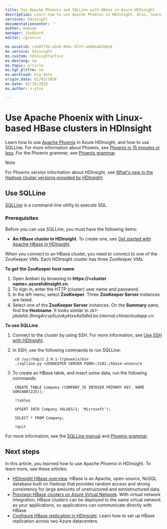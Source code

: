 ```yaml
---
title: Use Apache Phoenix and SQLLine with HBase in Azure HDInsight
description: Learn how to use Apache Phoenix in HDInsight. Also, learn how to install and set up SQLLine on your computer to connect to an HBase cluster in HDInsight.
services: hdinsight
documentationcenter: ''
author: mumian
manager: jhubbard
editor: cgronlun

ms.assetid: cda0f33b-a2e8-494c-972f-ae0bb482b818
ms.service: hdinsight
ms.custom: hdinsightactive
ms.devlang: na
ms.topic: article
ms.tgt_pltfrm: na
ms.workload: big-data
origin.date: 01/03/2018
ms.date: 02/26/2018
ms.author: v-yiso

---
```

# Use Apache Phoenix with Linux-based HBase clusters in HDInsight
Learn how to use [Apache Phoenix](http://phoenix.apache.org/) in Azure HDInsight, and how to use SQLLine. For more information about Phoenix, see [Phoenix in 15 minutes or less](http://phoenix.apache.org/Phoenix-in-15-minutes-or-less.html). For the Phoenix grammar, see [Phoenix grammar](http://phoenix.apache.org/language/index.html).

> [!NOTE]
> For Phoenix version information about HDInsight, see [What's new in the Hadoop cluster versions provided by HDInsight](../hdinsight-component-versioning.md).
>
>

## Use SQLLine
[SQLLine](http://sqlline.sourceforge.net/) is a command-line utility to execute SQL.

### Prerequisites
Before you can use SQLLine, you must have the following items:

* **An HBase cluster in HDInsight**. To create one, see [Get started with Apache HBase in HDInsight](./apache-hbase-tutorial-get-started-linux.md).

When you connect to an HBase cluster, you need to connect to one of the ZooKeeper VMs. Each HDInsight cluster has three ZooKeeper VMs.

**To get the ZooKeeper host name**

1. Open Ambari by browsing to **https://\<cluster name\>.azurehdinsight.cn**.
2. To sign in, enter the HTTP (cluster) user name and password.
3. In the left menu, select **ZooKeeper**. Three **ZooKeeper Server** instances are listed.
4. Select one of the **ZooKeeper Server** instances. On the **Summary** pane, find the **Hostname**. It looks similar to *zk1-jdolehb.3lnng4rcvp5uzokyktxs4a5dhd.bx.internal.chinacloudapp.cn*.

**To use SQLLine**

1. Connect to the cluster by using SSH. For more information, see [Use SSH with HDInsight](../hdinsight-hadoop-linux-use-ssh-unix.md).

2. In SSH, use the following commands to run SQLLine:

        cd /usr/hdp/2.2.9.1-7/phoenix/bin
        ./sqlline.py <ZOOKEEPER SERVER FQDN>:2181:/hbase-unsecure
3. To create an HBase table, and insert some data, run the following commands:

        CREATE TABLE Company (COMPANY_ID INTEGER PRIMARY KEY, NAME VARCHAR(225));

        !tables

        UPSERT INTO Company VALUES(1, 'Microsoft');

        SELECT * FROM Company;

        !quit

For more information, see the [SQLLine manual](http://sqlline.sourceforge.net/#manual) and [Phoenix grammar](http://phoenix.apache.org/language/index.html).

## Next steps
In this article, you learned how to use Apache Phoenix in HDInsight. To learn more, see these articles:

* [HDInsight HBase overview][hdinsight-hbase-overview].
  HBase is an Apache, open-source, NoSQL database built on Hadoop that provides random access and strong consistency for large amounts of unstructured and semistructured data.
* [Provision HBase clusters on Azure Virtual Network][hdinsight-hbase-provision-vnet].
  With virtual network integration, HBase clusters can be deployed to the same virtual network as your applications, so applications can communicate directly with HBase.
* [Configure HBase replication in HDInsight](apache-hbase-replication.md). Learn how to set up HBase replication across two Azure datacenters.


[azure-portal]: https://portal.azure.cn
[vnet-point-to-site-connectivity]: https://msdn.microsoft.com/library/azure/09926218-92ab-4f43-aa99-83ab4d355555#BKMK_VNETPT

[hdinsight-manage-portal]: hdinsight-administer-use-management-portal.md#connect-to-clusters-using-rdp
[hdinsight-hbase-provision-vnet]:apache-hbase-provision-vnet.md
[hdinsight-hbase-overview]:apache-hbase-overview.md


